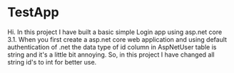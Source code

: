 # TestApp

Hi.
In this project I have built a basic simple Login app using asp.net core 3.1.
When you first create a asp.net core web application and using default authentication of .net 
the data type of id column in AspNetUser table is string and it's a little bit annoying.
So, in this project I have changed all string id's to int for better use.
